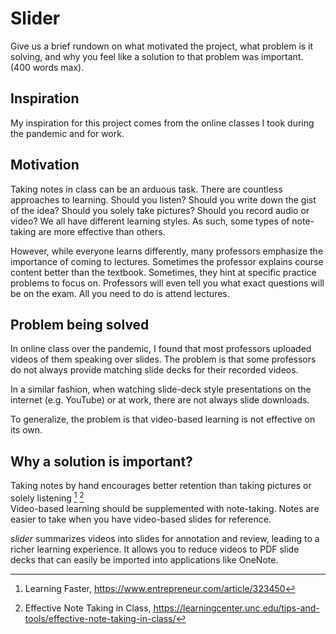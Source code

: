 # Slider

Give us a brief rundown on what motivated the project, what problem is it solving, and why you feel like a solution to that problem was important. (400 words max).  
## Inspiration 
My inspiration for this project comes from the online classes I took during the pandemic and for work.
## Motivation
Taking notes in class can be an arduous task. There are countless approaches to learning. Should you listen? Should you write down the gist of the idea? Should you solely take pictures? Should you record audio or video?
We all have different learning styles. As such, some types of note-taking are more effective than others.  

However, while everyone learns differently, many professors emphasize the importance of coming to lectures. 
Sometimes the professor explains course content better than the textbook. Sometimes, they hint at specific practice problems to focus on. 
Professors will even tell you what exact questions will be on the exam. All you need to do is attend lectures.  

## Problem being solved
In online class over the pandemic, I found that most professors uploaded videos of them speaking over slides.
The problem is that some professors do not always provide matching slide decks for their recorded videos.  

In a similar fashion, when watching slide-deck style presentations on the internet (e.g. YouTube) or at work, there are not always slide downloads.  

To generalize, the problem is that video-based learning is not effective on its own. 

## Why a solution is important?
Taking notes by hand encourages better retention than taking pictures or solely listening [^fn1] [^fn2]  
Video-based learning should be supplemented with note-taking. Notes are easier to take when you have video-based slides for reference.

*slider* summarizes videos into slides for annotation and review, leading to a richer learning experience. It allows you to reduce videos to PDF slide decks that can easily be imported into applications like OneNote.  

[^fn1]: Learning Faster, https://www.entrepreneur.com/article/323450
[^fn2]: Effective Note Taking in Class, https://learningcenter.unc.edu/tips-and-tools/effective-note-taking-in-class/


